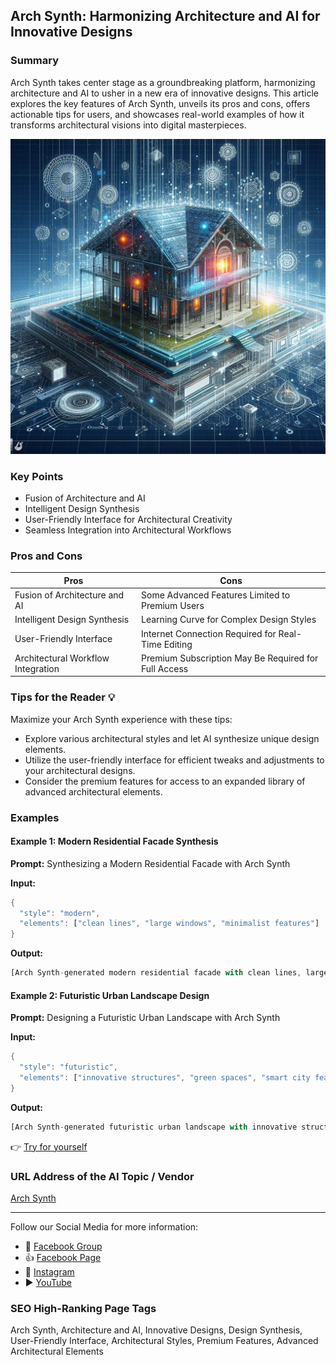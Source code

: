 ## Arch Synth: Harmonizing Architecture and AI for Innovative Designs

### Summary
Arch Synth takes center stage as a groundbreaking platform, harmonizing architecture and AI to usher in a new era of innovative designs. This article explores the key features of Arch Synth, unveils its pros and cons, offers actionable tips for users, and showcases real-world examples of how it transforms architectural visions into digital masterpieces.

<img src="./archsynth.webp" alt="Arch Synth Image"/>

### Key Points
- Fusion of Architecture and AI
- Intelligent Design Synthesis
- User-Friendly Interface for Architectural Creativity
- Seamless Integration into Architectural Workflows

### Pros and Cons

| Pros                             | Cons                                               |
| -------------------------------- | -------------------------------------------------- |
| Fusion of Architecture and AI     | Some Advanced Features Limited to Premium Users   |
| Intelligent Design Synthesis      | Learning Curve for Complex Design Styles         |
| User-Friendly Interface           | Internet Connection Required for Real-Time Editing |
| Architectural Workflow Integration| Premium Subscription May Be Required for Full Access|

### Tips for the Reader 💡
Maximize your Arch Synth experience with these tips:
- Explore various architectural styles and let AI synthesize unique design elements.
- Utilize the user-friendly interface for efficient tweaks and adjustments to your architectural designs.
- Consider the premium features for access to an expanded library of advanced architectural elements.

### Examples

#### Example 1: Modern Residential Facade Synthesis
**Prompt:** Synthesizing a Modern Residential Facade with Arch Synth

**Input:**
```dart
{
  "style": "modern",
  "elements": ["clean lines", "large windows", "minimalist features"]
}
```

**Output:**
```dart
[Arch Synth-generated modern residential facade with clean lines, large windows, and minimalist features]
```

#### Example 2: Futuristic Urban Landscape Design
**Prompt:** Designing a Futuristic Urban Landscape with Arch Synth

**Input:**
```dart
{
  "style": "futuristic",
  "elements": ["innovative structures", "green spaces", "smart city features"]
}
```

**Output:**
```dart
[Arch Synth-generated futuristic urban landscape with innovative structures, green spaces, and smart city features]
```

👉 <a href="https://www.archsynth.com/" target="_blank">Try for yourself</a>

### URL Address of the AI Topic / Vendor
<a href="https://www.archsynth.com/" target="_blank">Arch Synth</a>

---

Follow our Social Media for more information:

- 📘 <a href="https://www.facebook.com/groups/trionxai" target="_blank">Facebook Group</a>
- 👍 <a href="https://www.facebook.com/ai.trionxai" target="_blank">Facebook Page</a>
- 📸 <a href="https://www.instagram.com/trionxai/" target="_blank">Instagram</a>
- ▶️ <a href="https://www.youtube.com/@robotdocs/" target="_blank">YouTube</a>

### SEO High-Ranking Page Tags
Arch Synth, Architecture and AI, Innovative Designs, Design Synthesis, User-Friendly Interface, Architectural Styles, Premium Features, Advanced Architectural Elements